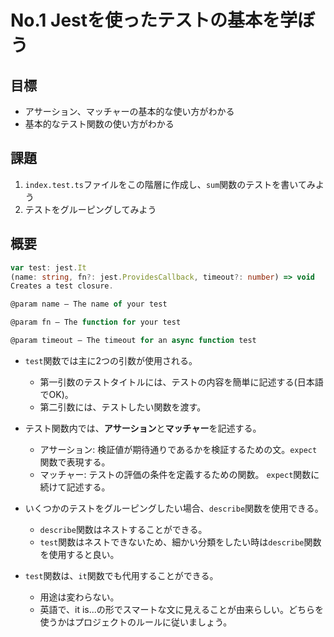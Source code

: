# No.1 Jestを使ったテストの基本を学ぼう

## 目標
- アサーション、マッチャーの基本的な使い方がわかる
- 基本的なテスト関数の使い方がわかる

## 課題
1. `index.test.ts`ファイルをこの階層に作成し、`sum`関数のテストを書いてみよう
2. テストをグルーピングしてみよう

## 概要
```typescript
var test: jest.It
(name: string, fn?: jest.ProvidesCallback, timeout?: number) => void
Creates a test closure.

@param name — The name of your test

@param fn — The function for your test

@param timeout — The timeout for an async function test
```
- `test`関数では主に2つの引数が使用される。
  - 第一引数のテストタイトルには、テストの内容を簡単に記述する(日本語でOK)。
  - 第二引数には、テストしたい関数を渡す。

- テスト関数内では、**アサーション**と**マッチャー**を記述する。
  - アサーション: 検証値が期待通りであるかを検証するための文。`expect`関数で表現する。
  - マッチャー: テストの評価の条件を定義するための関数。 `expect`関数に続けて記述する。

- いくつかのテストをグルーピングしたい場合、`describe`関数を使用できる。
  - `describe`関数はネストすることができる。
  - `test`関数はネストできないため、細かい分類をしたい時は`describe`関数を使用すると良い。

- `test`関数は、`it`関数でも代用することができる。
  - 用途は変わらない。
  - 英語で、it is...の形でスマートな文に見えることが由来らしい。どちらを使うかはプロジェクトのルールに従いましょう。